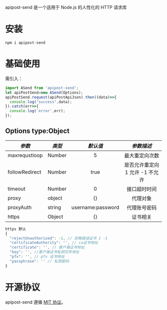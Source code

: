 apipost-send 是一个适用于 Node.js 的人性化的 HTTP 请求库

# 安装

```shell
npm i apipost-send
```

# 基础使用
需引入：

```js
import ASend from 'apipost-send';
let apiPostSend=new ASend(Options);
apiPostSend.request(apiPostApiJson).then((data)=>{
  console.log("success",data);
}).catch(err=>{
  console.log('error',err);
});
```

## Options type:Object

| *参数* | *类型* | *默认值* | *参数描述* |
| --- | --- | :---: | :---: |
| maxrequstloop | Number | 5 | 最大重定向次数 |
| followRedirect | Number | true | 是否允许重定向 1 允许 -1 不允许 |
| timeout | Number | 0 | 接口超时时间 |
| proxy | object | {} | 代理对象 |
| proxyAuth | string | username:password | 代理账号密码 |
| https | Object | {} | 证书相关 |

```js
https 默认
{ 
  "rejectUnauthorized": -1, // 忽略错误证书 1 -1
  "certificateAuthority": '', // ca证书地址
  "certificate": '', // 客户端证书地址
  "key": '', //客户端证书私钥文件地址
  "pfx": '', // pfx 证书地址
  "passphrase": '' // 私钥密码
}
```

# 开源协议

apipost-send 遵循 [MIT 协议](https://github.com/Apipost-Team/apipost-send)。
